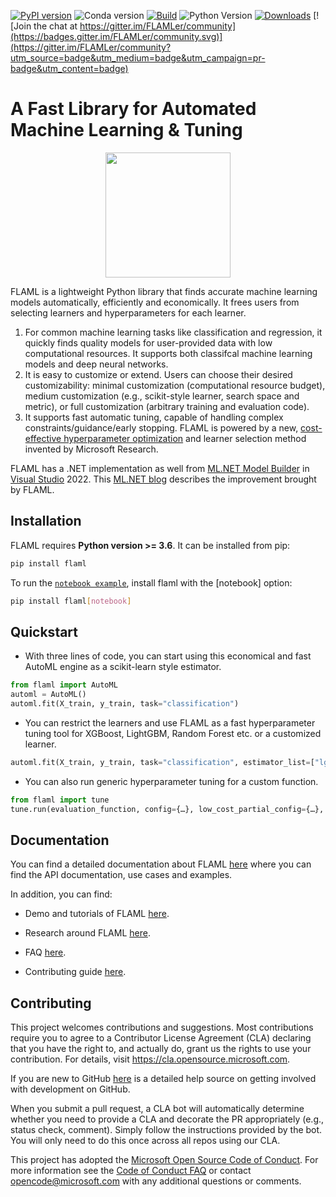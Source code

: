 [![PyPI version](https://badge.fury.io/py/FLAML.svg)](https://badge.fury.io/py/FLAML)
![Conda version](https://img.shields.io/conda/vn/conda-forge/flaml)
[![Build](https://github.com/microsoft/FLAML/actions/workflows/python-package.yml/badge.svg)](https://github.com/microsoft/FLAML/actions/workflows/python-package.yml)
![Python Version](https://img.shields.io/badge/3.6%20%7C%203.7%20%7C%203.8%20%7C%203.9-blue)
[![Downloads](https://pepy.tech/badge/flaml)](https://pepy.tech/project/flaml)
[![Join the chat at https://gitter.im/FLAMLer/community](https://badges.gitter.im/FLAMLer/community.svg)](https://gitter.im/FLAMLer/community?utm_source=badge&utm_medium=badge&utm_campaign=pr-badge&utm_content=badge)

# A Fast Library for Automated Machine Learning & Tuning

<p align="center">
    <img src="https://github.com/qingyun-wu/FLAML/blob/logo/website/static/img/flaml_v3.svg"  width=200>
    <br>
</p>

FLAML is a lightweight Python library that finds accurate machine
learning models automatically, efficiently and economically. It frees users from selecting
learners and hyperparameters for each learner.

1. For common machine learning tasks like classification and regression, it quickly finds quality models for user-provided data with low computational resources. It supports both classifcal machine learning models and deep neural networks.
1. It is easy to customize or extend. Users can choose their desired customizability: minimal customization (computational resource budget), medium customization (e.g., scikit-style learner, search space and metric), or full customization (arbitrary training and evaluation code).
1. It supports fast automatic tuning, capable of handling complex constraints/guidance/early stopping. FLAML is powered by a new, [cost-effective
hyperparameter optimization](https://microsoft.github.io/FLAML/Use-Cases/Tune-User-Defined-Function#hyperparameter-optimization-algorithm)
and learner selection method invented by Microsoft Research.

FLAML has a .NET implementation as well from [ML.NET Model Builder](https://dotnet.microsoft.com/apps/machinelearning-ai/ml-dotnet/model-builder) in [Visual Studio](https://visualstudio.microsoft.com/) 2022. This [ML.NET blog](https://devblogs.microsoft.com/dotnet/ml-net-june-updates/#new-and-improved-automl) describes the improvement brought by FLAML.


## Installation

FLAML requires **Python version >= 3.6**. It can be installed from pip:

```bash
pip install flaml
```

To run the [`notebook example`](https://github.com/microsoft/FLAML/tree/main/notebook),
install flaml with the [notebook] option:

```bash
pip install flaml[notebook]
```

## Quickstart

* With three lines of code, you can start using this economical and fast
AutoML engine as a scikit-learn style estimator.

```python
from flaml import AutoML
automl = AutoML()
automl.fit(X_train, y_train, task="classification")
```

* You can restrict the learners and use FLAML as a fast hyperparameter tuning
tool for XGBoost, LightGBM, Random Forest etc. or a customized learner.

```python
automl.fit(X_train, y_train, task="classification", estimator_list=["lgbm"])
```

* You can also run generic hyperparameter tuning for a custom function.

```python
from flaml import tune
tune.run(evaluation_function, config={…}, low_cost_partial_config={…}, time_budget_s=3600)
```

## Documentation

You can find a detailed documentation about FLAML [here](https://microsoft.github.io/FLAML/) where you can find the API documentation, use cases and examples.

In addition, you can find:

- Demo and tutorials of FLAML [here](https://www.youtube.com/channel/UCfU0zfFXHXdAd5x-WvFBk5A).

- Research around FLAML [here](https://microsoft.github.io/FLAML/docs/Research).

- FAQ [here](https://microsoft.github.io/FLAML/docs/FAQ).

- Contributing guide [here](https://microsoft.github.io/FLAML/docs/Contribute).

## Contributing

This project welcomes contributions and suggestions. Most contributions require you to agree to a
Contributor License Agreement (CLA) declaring that you have the right to, and actually do, grant us
the rights to use your contribution. For details, visit <https://cla.opensource.microsoft.com>.

If you are new to GitHub [here](https://help.github.com/categories/collaborating-with-issues-and-pull-requests/) is a detailed help source on getting involved with development on GitHub.

When you submit a pull request, a CLA bot will automatically determine whether you need to provide
a CLA and decorate the PR appropriately (e.g., status check, comment). Simply follow the instructions
provided by the bot. You will only need to do this once across all repos using our CLA.

This project has adopted the [Microsoft Open Source Code of Conduct](https://opensource.microsoft.com/codeofconduct/).
For more information see the [Code of Conduct FAQ](https://opensource.microsoft.com/codeofconduct/faq/) or
contact [opencode@microsoft.com](mailto:opencode@microsoft.com) with any additional questions or comments.
